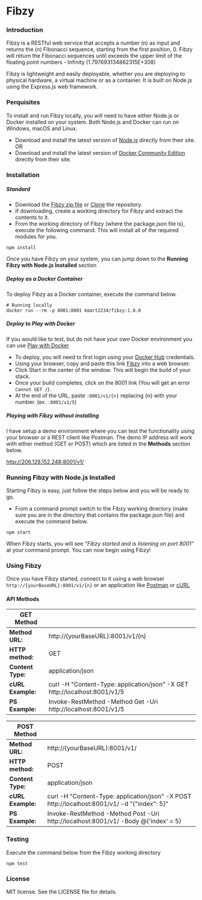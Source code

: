# Fibzy

### Introduction
Fibzy is a RESTful web service that accepts a number (n) as input and returns the (n) Fibonacci sequence, starting from 
the first position, 0. Fibzy will return the Fibonacci sequences until exceeds the upper limit of the floating point numbers - Infinity (1.797693134862315E+308) 

Fibzy is lightweight and easily deployable, whether you are deploying to physical hardware, a virtual machine or as a container. It is built on Node.js using the Express.js web framework.

### Perquisites
 To install and run Fibzy locally, you will need to have either Node.js or Docker installed on your system. Both Node.js and Docker can run on Windows, macOS and Linux.
- Download and install the latest version of [Node.js](https://nodejs.org/en/) directly from their site.
OR
- Download and install the latest version of [Docker Community Edition](https://www.docker.com/get-docker) directly from their site.

### Installation
##### Standard
- Download the [Fibzy zip file](https://github.com/kmart2234/fibzy/archive/master.zip) or [Clone](https://github.com/kmart2234/fibzy.git) the repository.
- If downloading, create a working directory for Fibzy and extract the contents to it. 
- From the working directory of Fibzy (where the package.json file is), execute the following command. This will install all of the required modules for you.
```
npm install
```
Once you have Fibzy on your system, you can jump down to the **Running Fibzy with Node.js Installed** section

##### Deploy as a Docker Container
To deploy Fibzy as a Docker container, execute the command below.
```
# Running locally
docker run --rm -p 8001:8001 kmart2234/fibzy:1.0.0
```

##### Deploy to Play with Docker
If you would like to test, but do not have your own Docker environment you can use [Play with Docker](http://play-with-docker.com/)
- To deploy, you will need to first login using your [Docker Hub](https://hub.docker.com/) credentials.
- Using your browser, copy and paste this link [Fibzy](http://play-with-docker.com/?stack=https://raw.githubusercontent.com/kmart2234/fibzy/master/docker-compose.yml) into a web browser.
- Click Start in the center of the window. This will begin the build of your stack.
- Once your build completes, click on the 8001 link (You will get an error `Cannot GET /`).
- At the end of the URL, paste `:8001/v1/{n}` replacing {n} with your number. (ex. `:8001/v1/5`)

##### Playing with Fibzy without installing
I have setup a demo environment where you can test the functionality using your browser or a REST client like Postman. The demo IP address will work with either method (GET or POST) which are listed in the **Methods** section below.

http://206.128.152.248:8001/v1/


### Running Fibzy with Node.js Installed
Starting Fibzy is easy, just follow the steps below and you will be ready to go.
- From a command prompt switch to the Fibzy working directory (make sure you are in the directory that contains the package.json file) and execute the command below.

```
npm start
```

When Fibzy starts, you will see *"Fibzy started and is listening on port 8001"* at your command prompt. You can now begin using Fibzy!

### Using Fibzy
Once you have Fibzy started, connect to it using a web browser `http://{yourBaseURL}:8001/v1/{n}` or an application like [Postman](https://www.getpostman.com/docs/v6/) or [cURL](https://curl.haxx.se/)


#### API Methods

| GET Method |  |
| --- | --- |
| **Method URL:** | http://{yourBaseURL}:8001/v1/{n} |
| **HTTP method:** | GET |
| **Content Type:** | application/json |
| **cURL Example:** | curl -H "Content-Type: application/json" -X GET http://localhost:8001/v1/5 |
| **PS Example:** | Invoke-RestMethod -Method Get -Uri http://localhost:8001/v1/5 |

| POST Method |  |
| --- | --- |
| **Method URL:** | http://{yourBaseURL}:8001/v1/ |
| **HTTP method:** | POST |
| **Content Type:** | application/json |
| **cURL Example:** | curl -H "Content-Type: application/json" -X POST http://localhost:8001/v1/ -d "{"index": 5}" |
| **PS Example:** | Invoke-RestMethod -Method Post -Uri http://localhost:8001/v1/ -Body @{'index' = 5} |

### Testing
Execute the command below from the Fibzy working directory
```
npm test
```

### License
MIT license. See the LICENSE file for details.
